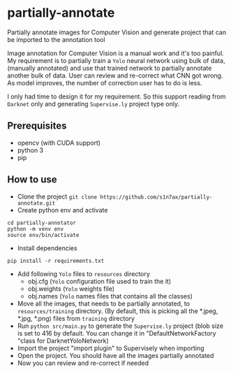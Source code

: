 # partially-annotate
Partially annotate images for Computer Vision and generate project that can be
imported to the annotation tool

Image annotation for Computer Vision is a manual work and it's too painful. My
requirement is to partially train a `Yolo` neural network using bulk of data,
(manually annotated) and use that trained network to partially annotate
another bulk of data. User can review and re-correct what CNN got wrong.
As model improves, the number of correction user has to do is less.

I only had time to design it for my requirement. So this support reading from
`Darknet` only and generating `Supervise.ly` project type only.

## Prerequisites
* opencv (with CUDA support)
* python 3
* pip

## How to use
* Clone the project `git clone https://github.com/s1n7ax/partially-annotate.git`
* Create python env and activate
```
cd partially-annotator
python -m venv env
source env/bin/activate
```
* Install dependencies
```
pip install -r requirements.txt
```
* Add following `Yolo` files to `resources` directory
	* obj.cfg (`Yolo` configuration file used to train the it)
	* obj.weights (`Yolo` weights file)
	* obj.names (`Yolo` names files that contains all the classes)
* Move all the images, that needs to be partially annotated, to
  `resources/training` directory. (By default, this is picking all the \*.jpeg,
  \*.jpg, \*.png) files from `training` directory
* Run `python src/main.py` to generate the `Supervise.ly` project (blob size is 
set to 416 by default. You can change it in "DefaultNetworkFactory "class for DarknetYoloNetwork)
* Import the project "import plugin" to Supervisely when importing
* Open the project. You should have all the images partially annotated
* Now you can review and re-correct if needed
